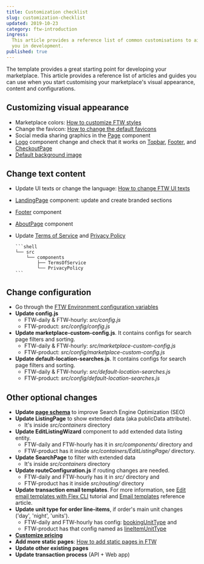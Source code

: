 ```yaml
---
title: Customization checklist
slug: customization-checklist
updated: 2019-10-23
category: ftw-introduction
ingress:
  This article provides a reference list of common customisations to aid
  you in development.
published: true
---
```


The template provides a great starting point for developing your
marketplace. This article provides a reference list of articles and
guides you can use when you start customising your marketplace's visual
appearance, content and configurations.

## Customizing visual appearance

- Marketplace colors:
  [How to customize FTW styles](/ftw/how-to-customize-ftw-styles/)
- Change the favicon:
  [How to change the default favicons](/ftw/how-to-change-ftw-icons/)
- Social media sharing graphics in the
  [Page](https://github.com/sharetribe/ftw-daily/blob/master/src/components/Page/Page.js)
  component
- [Logo](https://github.com/sharetribe/ftw-daily/blob/master/src/components/Logo/Logo.js)
  component change and check that it works on
  [Topbar](https://github.com/sharetribe/ftw-daily/tree/master/src/components/Topbar),
  [Footer](https://github.com/sharetribe/ftw-daily/tree/master/src/components/Footer),
  and
  [CheckoutPage](https://github.com/sharetribe/ftw-daily/blob/master/src/containers/CheckoutPage/CheckoutPage.js)
- [Default background image](https://github.com/sharetribe/ftw-daily/blob/master/src/assets/background-1440.jpg)

## Change text content

- Update UI texts or change the language:
  [How to change FTW UI texts](/ftw/how-to-change-ftw-ui-texts/)
- [LandingPage](https://github.com/sharetribe/ftw-daily/blob/master/src/containers/LandingPage/LandingPage.js)
  component: update and create branded sections
- [Footer](https://github.com/sharetribe/ftw-daily/blob/master/src/components/Footer/Footer.js)
  component
- [AboutPage](https://github.com/sharetribe/ftw-daily/blob/master/src/containers/AboutPage/AboutPage.js)
  component
- Update
  [Terms of Service](https://github.com/sharetribe/ftw-daily/blob/master/src/components/TermsOfService/TermsOfService.js)
  and
  [Privacy Policy](https://github.com/sharetribe/ftw-daily/blob/master/src/components/PrivacyPolicy/PrivacyPolicy.js)

    <extrainfo title="Locate Terms of Service and Privacy Policy">

      ```shell
      └── src
          └── components
              ├── TermsOfService
              └── PrivacyPolicy
      ```

    </extrainfo>

## Change configuration

- Go through the
  [FTW Environment configuration variables](/ftw/ftw-env/)
- **Update config.js**
  - FTW-daily & FTW-hourly: _src/config.js_
  - FTW-product: _src/config/config.js_
- **Update marketplace-custom-config.js**. It contains configs for
  search page filters and sorting.
  - FTW-daily & FTW-hourly: _src/marketplace-custom-config.js_
  - FTW-product: _src/config/marketplace-custom-config.js_
- **Update default-location-searches.js**. It contains configs for
  search page filters and sorting.
  - FTW-daily & FTW-hourly: _src/default-location-searches.js_
  - FTW-product: _src/config/default-location-searches.js_

## Other optional changes

- **Update [page schema](/tutorial/add-faq-page/#page-schema)** to
  improve Search Engine Optimization (SEO)
- **Update ListingPage** to show extended data (aka publicData
  attribute).
  - It's inside _src/containers_ directory
- **Update EditListingWizard** component to add extended data listing
  entity.
  - FTW-daily and FTW-hourly has it in _src/components/_ directory and
  - FTW-product has it inside _src/containers/EditListingPage/_
    directory.
- **Update SearchPage** to filter with extended data
  - It's inside _src/containers_ directory
- **Update routeConfiguration.js** if routing changes are needed.
  - FTW-daily and FTW-hourly has it in _src/_ directory and
  - FTW-product has it inside _src/routing/_ directory
- **Update transaction email templates**. For more information, see
  [Edit email templates with Flex CLI](/how-to/edit-email-templates-with-flex-cli/)
  tutorial and [Email templates](/references/email-templates/) reference
  article.
- **Update unit type for order line-items**, if order's main unit
  changes ('day', 'night', 'units').
  - FTW-daily and FTW-hourly has config:
    [bookingUnitType](https://github.com/sharetribe/ftw-daily/blob/master/src/config.js)
    and
  - FTW-product has that config named as
    [lineItemUnitType](https://github.com/sharetribe/ftw-product/blob/master/src/config/config.js)
- **[Customize pricing](/tutorial/customize-pricing-tutorial/)**
- **Add more static pages**:
  [How to add static pages in FTW](/ftw/how-to-add-static-pages-in-ftw/)
- **Update other existing pages**
- **Update transaction process** (API + Web app)
